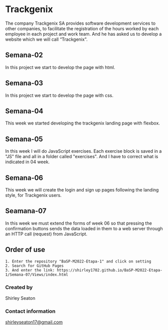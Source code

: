 # Trackgenix
The company Trackgenix SA provides software development services to other companies, to facilitate the registration of the hours worked by each employee in each project and work team.
And he has asked us to develop a website which we will call “Trackgenix".
## Semana-02
In this project we start to develop the page with html.
## Semana-03
In this project we start to develop the page with css.
## Semana-04
This week we started developing the trackgenix landing page with flexbox.
## Semana-05
In this week I will do JavaScript exercises. Each exercise block is saved in a "JS" file and all in a folder called "exercises". And I have to correct what is indicated in 04 week.
## Semana-06
This week we will create the login and sign up pages following the landing style, for Trackgenix users.
## Seamana-07
In this week we must extend the forms of week 06 so that pressing the confirmation buttons sends the data loaded in them to a web server through an HTTP call (request) from JavaScript.

## Order of use
```
1. Enter the repository "BaSP-M2022-Etapa-1" and click on setting
2. Search for GitHub Pages
3. And enter the link: https://shirley1702.github.io/BaSP-M2022-Etapa-1/Semana-07/Views/index.html
```

### Created by 
Shirley Seaton
### Contact information
shirleyseaton17@gmail.com
